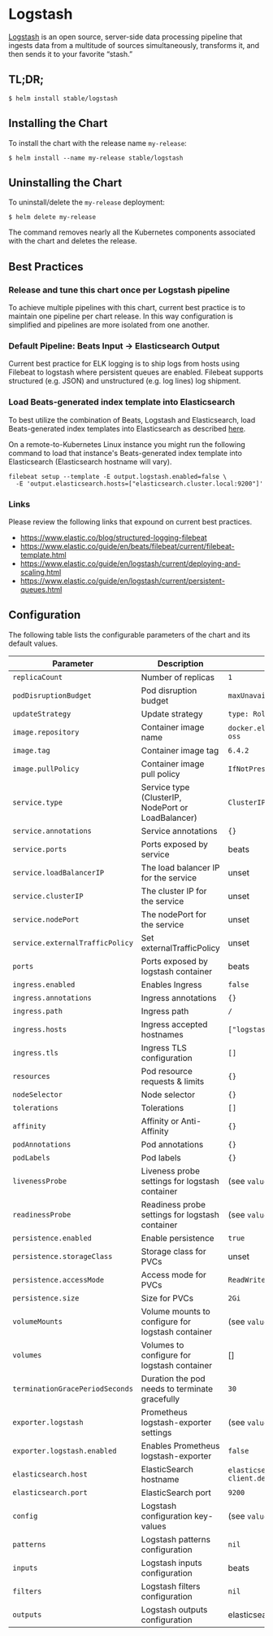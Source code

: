 # Logstash

[Logstash](https://www.elastic.co/products/logstash) is an open source, server-side data processing pipeline that ingests data from a multitude of sources simultaneously, transforms it, and then sends it to your favorite “stash.”

## TL;DR;

```console
$ helm install stable/logstash
```

## Installing the Chart

To install the chart with the release name `my-release`:

```console
$ helm install --name my-release stable/logstash
```

## Uninstalling the Chart

To uninstall/delete the `my-release` deployment:

```console
$ helm delete my-release
```

The command removes nearly all the Kubernetes components associated with the
chart and deletes the release.

## Best Practices

### Release and tune this chart once per Logstash pipeline

To achieve multiple pipelines with this chart, current best practice is to
maintain one pipeline per chart release. In this way configuration is
simplified and pipelines are more isolated from one another.

### Default Pipeline: Beats Input -> Elasticsearch Output

Current best practice for ELK logging is to ship logs from hosts using Filebeat
to logstash where persistent queues are enabled. Filebeat supports structured
(e.g. JSON) and unstructured (e.g. log lines) log shipment.

### Load Beats-generated index template into Elasticsearch

To best utilize the combination of Beats, Logstash and Elasticsearch,
load Beats-generated index templates into Elasticsearch as described [here](
https://www.elastic.co/guide/en/beats/filebeat/current/filebeat-template.html).

On a remote-to-Kubernetes Linux instance you might run the following command to
load that instance's Beats-generated index template into Elasticsearch
(Elasticsearch hostname will vary).

```
filebeat setup --template -E output.logstash.enabled=false \
  -E 'output.elasticsearch.hosts=["elasticsearch.cluster.local:9200"]'
```

### Links

Please review the following links that expound on current best practices.

- https://www.elastic.co/blog/structured-logging-filebeat
- https://www.elastic.co/guide/en/beats/filebeat/current/filebeat-template.html
- https://www.elastic.co/guide/en/logstash/current/deploying-and-scaling.html
- https://www.elastic.co/guide/en/logstash/current/persistent-queues.html

## Configuration

The following table lists the configurable parameters of the chart and its default values.

|              Parameter      |                    Description                     |                     Default                      |
| --------------------------- | -------------------------------------------------- | ------------------------------------------------ |
| `replicaCount`                  | Number of replicas                                 | `1`                                              |
| `podDisruptionBudget`           | Pod disruption budget                              | `maxUnavailable: 1`                              |
| `updateStrategy`                | Update strategy                                    | `type: RollingUpdate`                            |
| `image.repository`              | Container image name                               | `docker.elastic.co/logstash/logstash-oss`        |
| `image.tag`                     | Container image tag                                | `6.4.2`                                          |
| `image.pullPolicy`              | Container image pull policy                        | `IfNotPresent`                                   |
| `service.type`                  | Service type (ClusterIP, NodePort or LoadBalancer) | `ClusterIP`                                      |
| `service.annotations`           | Service annotations                                | `{}`                                             |
| `service.ports`                 | Ports exposed by service                           | beats                                            |
| `service.loadBalancerIP`        | The load balancer IP for the service               | unset                                            |
| `service.clusterIP`             | The cluster IP for the service                     | unset                                            |
| `service.nodePort`              | The nodePort for the service                       | unset                                            |
| `service.externalTrafficPolicy` | Set externalTrafficPolicy                          | unset                                            |
| `ports`                         | Ports exposed by logstash container                | beats                                            |
| `ingress.enabled`               | Enables Ingress                                    | `false`                                          |
| `ingress.annotations`           | Ingress annotations                                | `{}`                                             |
| `ingress.path`                  | Ingress path                                       | `/`                                              |
| `ingress.hosts`                 | Ingress accepted hostnames                         | `["logstash.cluster.local"]`                     |
| `ingress.tls`                   | Ingress TLS configuration                          | `[]`                                             |
| `resources`                     | Pod resource requests & limits                     | `{}`                                             |
| `nodeSelector`                  | Node selector                                      | `{}`                                             |
| `tolerations`                   | Tolerations                                        | `[]`                                             |
| `affinity`                      | Affinity or Anti-Affinity                          | `{}`                                             |
| `podAnnotations`                | Pod annotations                                    | `{}`                                             |
| `podLabels`                     | Pod labels                                         | `{}`                                             |
| `livenessProbe`                 | Liveness probe settings for logstash container     | (see `values.yaml`)                              |
| `readinessProbe`                | Readiness probe settings for logstash container    | (see `values.yaml`)                              |
| `persistence.enabled`           | Enable persistence                                 | `true`                                           |
| `persistence.storageClass`      | Storage class for PVCs                             | unset                                            |
| `persistence.accessMode`        | Access mode for PVCs                               | `ReadWriteOnce`                                  |
| `persistence.size`              | Size for PVCs                                      | `2Gi`                                            |
| `volumeMounts`                  | Volume mounts to configure for logstash container  | (see `values.yaml`)                              |
| `volumes`                       | Volumes to configure for logstash container        | []                              |
| `terminationGracePeriodSeconds` | Duration the pod needs to terminate gracefully     | `30`
| `exporter.logstash`             | Prometheus logstash-exporter settings              | (see `values.yaml`)                              |
| `exporter.logstash.enabled`     | Enables Prometheus logstash-exporter               | `false`                                          |
| `elasticsearch.host`            | ElasticSearch hostname                             | `elasticsearch-client.default.svc.cluster.local` |
| `elasticsearch.port`            | ElasticSearch port                                 | `9200`                                           |
| `config`                        | Logstash configuration key-values                  | (see `values.yaml`)                              |
| `patterns`                      | Logstash patterns configuration                    | `nil`                                            |
| `inputs`                        | Logstash inputs configuration                      | beats                                            |
| `filters`                       | Logstash filters configuration                     | `nil`                                            |
| `outputs`                       | Logstash outputs configuration                     | elasticsearch                                    |
